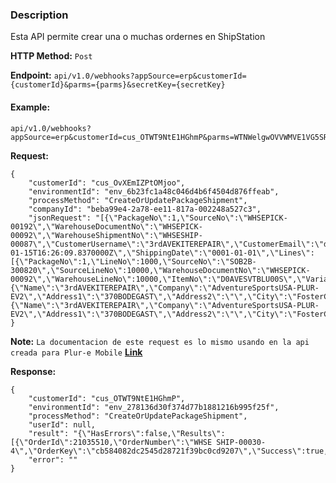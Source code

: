 ### Description
Esta API permite crear una o muchas ordernes en ShipStation

**HTTP Method:** `Post`

**Endpoint:** `api/v1.0/webhooks?appSource=erp&customerId={customerId}&parms={parms}&secretKey={secretKey}`
#### Example:
```
api/v1.0/webhooks?appSource=erp&customerId=cus_OTWT9NtE1HGhmP&parms=WTNWelgwOVVWMVE1VG5SRk1VaEhhRzFRc2tfTkRNMlpHVXpObVV0TTJSaVpTMDBOekJtTFRsbE5UUXRNemsxTVdZMk16WXdZV1Zp&secretKey=sk_NDM2ZGUzNmUtM2RiZS00NzBmLTllNTQtMzk1MWY2MzYwYWVi
``` 

**Request:** 

```
{
    "customerId": "cus_OvXEmIZPtOMjoo",
    "environmentId": "env_6b23fc1a48c046d4b6f4504d876ffeab",
    "processMethod": "CreateOrUpdatePackageShipment",
    "companyId": "beba99e4-2a78-ee11-817a-002248a527c3",
    "jsonRequest": "[{\"PackageNo\":1,\"SourceNo\":\"WHSEPICK-00192\",\"WarehouseDocumentNo\":\"WHSEPICK-00092\",\"WarehouseShipmentNo\":\"WHSESHIP-00087\",\"CustomerUsername\":\"3rdAVEKITEREPAIR\",\"CustomerEmail\":\"diego.rozo@mscloudexperts.com\",\"WeightUnit\":\"Pounds\",\"DimensionsUnit\":\"Inches\",\"Status\":\"awaiting_shipment\",\"OrderId\":0,\"OrderKey\":\"\",\"Weight\":0.0,\"Width\":0.0,\"Height\":0.0,\"Depth\":0.0,\"TotalQty\":10.0,\"Release\":true,\"RegisteredPick\":\"\",\"PackageTrackingNo\":\"\",\"ShippingAgentCode\":\"ups_walleted\",\"ShippingAgentService\":\"ups_ground_saver\",\"PackingDate\":\"2024-01-15T16:26:09.8370000Z\",\"ShippingDate\":\"0001-01-01\",\"Lines\":[{\"PackageNo\":1,\"LineNo\":1000,\"SourceNo\":\"SOB2B-300820\",\"SourceLineNo\":10000,\"WarehouseDocumentNo\":\"WHSEPICK-00092\",\"WarehouseLineNo\":10000,\"ItemNo\":\"D0AVESVTBLU00S\",\"VariantCode\":\"\",\"SerialNo\":\"\",\"LotNo\":\"\",\"QtyToHandle\":10}],\"ShipTo\":{\"Name\":\"3rdAVEKITEREPAIR\",\"Company\":\"AdventureSportsUSA-PLUR-EV2\",\"Address1\":\"370BODEGAST\",\"Address2\":\"\",\"City\":\"FosterCity\",\"State\":\"California\",\"Country\":\"US\",\"PostalCode\":\"94404\",\"Phone\":\"16505207654\"},\"BillTo\":{\"Name\":\"3rdAVEKITEREPAIR\",\"Company\":\"AdventureSportsUSA-PLUR-EV2\",\"Address1\":\"370BODEGAST\",\"Address2\":\"\",\"City\":\"FosterCity\",\"State\":\"California\",\"Country\":\"US\",\"PostalCode\":\"94404\",\"Phone\":\"16505207654\"}}]"
}
```


**Note:** `La documentacion de este request es lo mismo usando en la api creada para Plur-e Mobile` 
****[Link](https://dev.azure.com/MSCloudExperts/Plur-e/_wiki/wikis/Plur-e.wiki/271/Shipstation)****

**Response:** 

```
{
    "customerId": "cus_OTWT9NtE1HGhmP",
    "environmentId": "env_278136d30f374d77b1881216b995f25f",
    "processMethod": "CreateOrUpdatePackageShipment",
    "userId": null,
    "result": "{\"HasErrors\":false,\"Results\":[{\"OrderId\":21035510,\"OrderNumber\":\"WHSE SHIP-00030-4\",\"OrderKey\":\"cb584082dc2545d28721f39bc0cd9207\",\"Success\":true,\"ErrorMessage\":null}]}",
    "error": ""
}
```